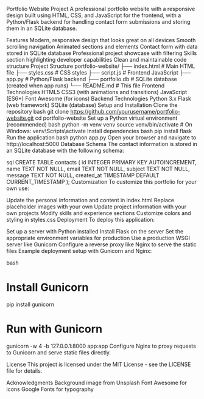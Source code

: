 Portfolio Website Project
A professional portfolio website with a responsive design built using HTML, CSS, and JavaScript for the frontend, with a Python/Flask backend for handling contact form submissions and storing them in an SQLite database.

Features
Modern, responsive design that looks great on all devices
Smooth scrolling navigation
Animated sections and elements
Contact form with data stored in SQLite database
Professional project showcase with filtering
Skills section highlighting developer capabilities
Clean and maintainable code structure
Project Structure
portfolio-website/
├── index.html         # Main HTML file
├── styles.css         # CSS styles
├── script.js          # Frontend JavaScript
├── app.py             # Python/Flask backend
├── portfolio.db       # SQLite database (created when app runs)
└── README.md          # This file
Frontend Technologies
HTML5
CSS3 (with animations and transitions)
JavaScript (ES6+)
Font Awesome (for icons)
Backend Technologies
Python 3.x
Flask (web framework)
SQLite (database)
Setup and Installation
Clone the repository
bash
git clone https://github.com/yourusername/portfolio-website.git
cd portfolio-website
Set up a Python virtual environment (recommended)
bash
python -m venv venv
source venv/bin/activate  # On Windows: venv\Scripts\activate
Install dependencies
bash
pip install flask
Run the application
bash
python app.py
Open your browser and navigate to http://localhost:5000
Database Schema
The contact information is stored in an SQLite database with the following schema:

sql
CREATE TABLE contacts (
    id INTEGER PRIMARY KEY AUTOINCREMENT,
    name TEXT NOT NULL,
    email TEXT NOT NULL,
    subject TEXT NOT NULL,
    message TEXT NOT NULL,
    created_at TIMESTAMP DEFAULT CURRENT_TIMESTAMP
);
Customization
To customize this portfolio for your own use:

Update the personal information and content in index.html
Replace placeholder images with your own
Update project information with your own projects
Modify skills and experience sections
Customize colors and styling in styles.css
Deployment
To deploy this application:

Set up a server with Python installed
Install Flask on the server
Set the appropriate environment variables for production
Use a production WSGI server like Gunicorn
Configure a reverse proxy like Nginx to serve the static files
Example deployment setup with Gunicorn and Nginx:

bash
# Install Gunicorn
pip install gunicorn

# Run with Gunicorn
gunicorn -w 4 -b 127.0.0.1:8000 app:app
Configure Nginx to proxy requests to Gunicorn and serve static files directly.

License
This project is licensed under the MIT License - see the LICENSE file for details.

Acknowledgments
Background image from Unsplash
Font Awesome for icons
Google Fonts for typography
